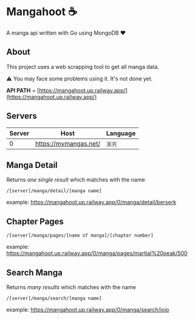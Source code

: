 # Mangahoot :coffee:
A manga api written with Go using MongoDB :heart: 

##  About  
This project uses a web scrapping tool to get all manga data.

:warning: You may face some problems using it. It's not done yet.

**API PATH** = [https://mangahoot.up.railway.app/](https://mangahoot.up.railway.app/) 

## Servers

| Server  |  Host  | Language |
| --- | --- | --- |
|  0 |  https://mymangas.net/ | :brazil: |

## Manga Detail
Returns *one single result* which matches with the name
```
/[server]/manga/detail/[manga name]
```
example: https://mangahoot.up.railway.app/0/manga/detail/berserk

## Chapter Pages
```
/[server]/manga/pages/[name of manga]/[chapter number]
```
example: https://mangahoot.up.railway.app/0/manga/pages/martial%20peak/500

## Search Manga
Returns *many results* which matches with the name
```
/[server]/manga/search/[manga name]
```
example: https://mangahoot.up.railway.app/0/manga/search/jojo
